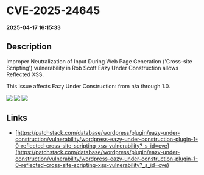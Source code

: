 # CVE-2025-24645

**2025-04-17 16:15:33**

## Description
Improper Neutralization of Input During Web Page Generation ('Cross-site Scripting') vulnerability in Rob Scott Eazy Under Construction allows Reflected XSS.

This issue affects Eazy Under Construction: from n/a through 1.0.

![](https://img.shields.io/static/v1?label=Score&message=7.1&color=red)
![](https://img.shields.io/static/v1?label=Severity&message=HIGH&color=red)
![](https://img.shields.io/static/v1?label=CWE&message=XSS&color=green)

## Links
- [https://patchstack.com/database/wordpress/plugin/eazy-under-construction/vulnerability/wordpress-eazy-under-construction-plugin-1-0-reflected-cross-site-scripting-xss-vulnerability?_s_id=cve](https://patchstack.com/database/wordpress/plugin/eazy-under-construction/vulnerability/wordpress-eazy-under-construction-plugin-1-0-reflected-cross-site-scripting-xss-vulnerability?_s_id=cve)
